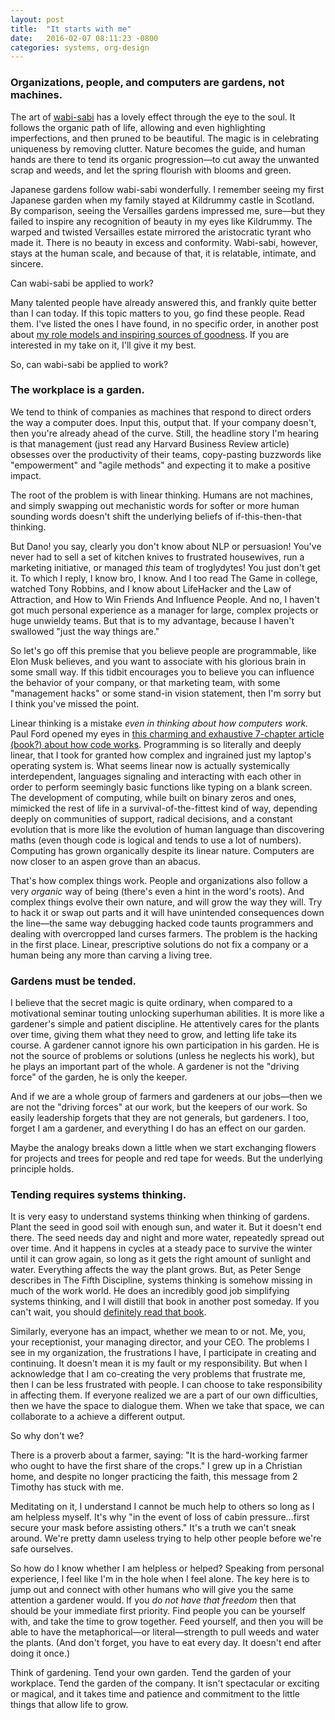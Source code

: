 ```yaml
---
layout: post
title:  "It starts with me"
date:   2016-02-07 08:11:23 -0800
categories: systems, org-design
---
```


### Organizations, people, and computers are gardens, not machines.

The art of [wabi-sabi][wabi-sabi] has a lovely effect through the eye to the soul. It follows the organic path of life, allowing and even highlighting imperfections, and then pruned to be beautiful. The magic is in celebrating uniqueness by removing clutter. Nature becomes the guide, and human hands are there to tend its organic progression––to cut away the unwanted scrap and weeds, and let the spring flourish with blooms and green.

Japanese gardens follow wabi-sabi wonderfully. I remember seeing my first Japanese garden when my family stayed at Kildrummy castle in Scotland. By comparison, seeing the Versailles gardens impressed me, sure––but they failed to inspire any recognition of beauty in my eyes like Kildrummy. The warped and twisted Versailles estate mirrored the aristocratic tyrant who made it. There is no beauty in excess and conformity. Wabi-sabi, however, stays at the human scale, and because of that, it is relatable, intimate, and sincere.

Can wabi-sabi be applied to work?

Many talented people have already answered this, and frankly quite better than I can today. If this topic matters to you, go find these people. Read them. I've listed the ones I have found, in no specific order, in another post about [my role models and inspiring sources of goodness][inspiration]. If you are interested in my take on it, I'll give it my best.

So, can wabi-sabi be applied to work?


### The workplace is a garden.  


We tend to think of companies as machines that respond to direct orders the way a computer does. Input this, output that. If your company doesn't, then you're already ahead of the curve. Still, the headline story I'm hearing is that management (just read any Harvard Business Review article) obsesses over the productivity of their teams, copy-pasting buzzwords like "empowerment" and "agile methods" and expecting it to make a positive impact.

The root of the problem is with linear thinking. Humans are not machines, and simply swapping out mechanistic words for softer or more human sounding words doesn't shift the underlying beliefs of if-this-then-that thinking.

But Dano! you say, clearly you don't know about NLP or persuasion! You've never had to sell a set of kitchen knives to frustrated housewives, run a marketing initiative, or managed *this* team of troglydytes! You just don't get it. To which I reply, I know bro, I know. And I too read The Game in college, watched Tony Robbins, and I know about LifeHacker and the Law of Attraction, and How to Win Friends And Influence People. And no, I haven't got much personal experience as a manager for large, complex projects or huge unwieldy teams. But that is to my advantage, because I haven't swallowed "just the way things are."

So let's go off this premise that you believe people are programmable, like Elon Musk believes, and you want to associate with his glorious brain in some small way. If this tidbit encourages you to believe you can influence the behavior of your company, or that marketing team, with some "management hacks" or some stand-in vision statement, then I'm sorry but I think you've missed the point.

Linear thinking is a mistake *even in thinking about how computers work.* Paul Ford opened my eyes in [this charming and exhaustive 7-chapter article (book?) about how code works][what-is-code]. Programming is so literally and deeply linear, that I took for granted how complex and ingrained just my laptop's operating system is. What seems linear now is actually systemically interdependent, languages signaling and interacting with each other in order to perform seemingly basic functions like typing on a blank screen. The development of computing, while built on binary zeros and ones, mimicked the rest of life in a survival-of-the-fittest kind of way, depending deeply on communities of support, radical decisions, and a constant evolution that is more like the evolution of human language than discovering maths (even though code is logical and tends to use a lot of numbers). Computing has grown organically despite its linear nature. Computers are now closer to an aspen grove than an abacus.


That's how complex things work. People and organizations also follow a very *organic* way of being (there's even a hint in the word's roots). And complex things evolve their own nature, and will grow the way they will. Try to hack it or swap out parts and it will have unintended consequences down the line––the same way debugging hacked code taunts programmers and dealing with overcropped land curses farmers. The problem is the hacking in the first place. Linear, prescriptive solutions do not fix a company or a human being any more than carving a living tree.


### Gardens must be tended.


I believe that the secret magic is quite ordinary, when compared to a motivational seminar touting unlocking superhuman abilities. It is more like a gardener's simple and patient discipline. He attentively cares for the plants over time, giving them what they need to grow, and letting life take its course. A gardener cannot ignore his own participation in his garden. He is not the source of problems or solutions (unless he neglects his work), but he plays an important part of the whole. A gardener is not the "driving force" of the garden, he is only the keeper.

And if we are a whole group of farmers and gardeners at our jobs––then we are not the "driving forces" at our work, but the keepers of our work. So easily  leadership forgets that they are not generals, but gardeners. I too, forget  I am a gardener, and everything I do has an effect on our garden.

Maybe the analogy breaks down a little when we start exchanging flowers for projects and trees for people and red tape for weeds. But the underlying principle holds.


### Tending requires systems thinking.


It is very easy to understand systems thinking when thinking of gardens. Plant the seed in good soil with enough sun, and water it. But it doesn't end there. The seed needs day and night and more water, repeatedly spread out over time. And it happens in cycles at a steady pace to survive the winter until it can grow again, so long as it gets the right amount of sunlight and water. Everything affects the way the plant grows. But, as Peter Senge describes in The Fifth Discipline, systems thinking is somehow missing in much of the work world. He does an incredibly good job simplifying systems thinking, and I will distill that book in another post someday. If you can't wait, you should [definitely read that book][the-fifth-discipline].

Similarly, everyone has an impact, whether we mean to or not. Me, you, your receptionist, your managing director, and your CEO. The problems I see in my organization, the frustrations I have, I participate in creating and continuing. It doesn't mean it is my fault or my responsibility. But when I acknowledge that I am co-creating the very problems that frustrate me, then I can be less frustrated with people. I can choose to take responsibility in affecting them. If everyone realized we are a part of our own difficulties, then we have the space to dialogue them. When we take that space, we can collaborate to a achieve a different output.

So why don't we?

There is a proverb about a farmer, saying: "It is the hard-working farmer who ought to have the first share of the crops." I grew up in a Christian home, and despite no longer practicing the faith, this message from 2 Timothy has stuck with me.

Meditating on it, I understand I cannot be much help to others so long as I am helpless myself. It's why "in the event of loss of cabin pressure…first secure your mask before assisting others." It's a truth we can't sneak around. We're pretty damn useless trying to help other people before we're safe ourselves.

So how do I know whether I am helpless or helped? Speaking from personal experience, I feel like I'm in the hole when I feel alone. The key here is to jump out and connect with other humans who will give you the same attention a gardener would. If you *do not have that freedom* then that should be your immediate first priority. Find people you can be yourself with, and take the time to grow together. Feed yourself, and then you will be able to have the metaphorical—or literal—strength to pull weeds and water the plants. (And don't forget, you have to eat every day. It doesn't end after doing it once.)

Think of gardening. Tend your own garden. Tend the garden of your workplace. Tend the garden of the company. It isn't spectacular or exciting or magical, and it takes time and patience and commitment to the little things that allow life to grow.


<!-- LINKS -->

[wabi-sabi]: http://c2.com/cgi/wiki?WabiSabi
[inspiration]: (/recommended-reading/)
[what-is-code]: (http://www.bloomberg.com/graphics/2015-paul-ford-what-is-code/)
[the-fifth-discipline]: (http://www.amazon.com/The-Fifth-Discipline-Practice-Organization/dp/0385517254)
